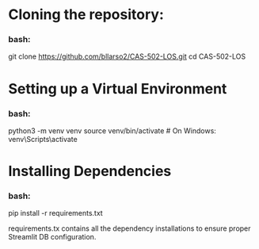 # Cloning the repository:
### bash:
git clone https://github.com/bllarso2/CAS-502-LOS.git
cd CAS-502-LOS

# Setting up a Virtual Environment
### bash:
python3 -m venv venv
source venv/bin/activate   # On Windows: venv\Scripts\activate

# Installing Dependencies
### bash:
pip install -r requirements.txt

requirements.tx contains all the dependency installations to ensure proper Streamlit DB configuration. 


